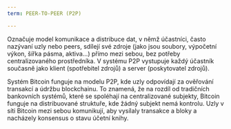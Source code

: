 ```yaml
---
term: PEER-TO-PEER (P2P)

---
```

Označuje model komunikace a distribuce dat, v němž účastníci, často nazývaní uzly nebo peers, sdílejí své zdroje (jako jsou soubory, výpočetní výkon, šířka pásma, aktiva...) přímo mezi sebou, bez potřeby centralizovaného prostředníka. V systému P2P vystupuje každý účastník současně jako klient (spotřebitel zdrojů) a server (poskytovatel zdrojů).

Systém Bitcoin funguje na modelu P2P, kde uzly odpovídají za ověřování transakcí a údržbu blockchainu. To znamená, že na rozdíl od tradičních bankovních systémů, které se spoléhají na centralizované subjekty, Bitcoin funguje na distribuované struktuře, kde žádný subjekt nemá kontrolu. Uzly v síti Bitcoin mezi sebou komunikují, aby vysílaly transakce a bloky a nacházely konsensus o stavu účetní knihy.